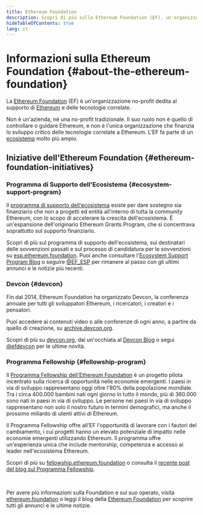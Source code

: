 ```yaml
---
title: Ethereum Foundation
description: Scopri di più sulla Ethereum Foundation (EF), un'organizzazione no-profit dedita al supporto di Ethereum e delle tecnologie correlate.
hideTableOfContents: true
lang: it
---
```


# Informazioni sulla Ethereum Foundation {#about-the-ethereum-foundation}

<Logo/>

La [Ethereum Foundation](http://ethereum.foundation/) (EF) è un'organizzazione no-profit dedita al supporto di [Ethereum](/what-is-ethereum/) e delle tecnologie correlate.

Non è un'azienda, né una no-profit tradizionale. Il suo ruolo non è quello di controllare o guidare Ethereum, e non è l'unica organizzazione che finanzia lo sviluppo critico delle tecnologie correlate a Ethereum. L'EF fa parte di un [ecosistema](/community/) molto più ampio.

## Iniziative dell'Ethereum Foundation {#ethereum-foundation-initiatives}

### Programma di Supporto dell'Ecosistema {#ecosystem-support-program}

Il [programma di supporto dell'ecosistema](https://esp.ethereum.foundation/) esiste per dare sostegno sia finanziario che non a progetti ed entità all'interno di tutta la community Ethereum, con lo scopo di accelerare la crescita dell'ecosistema. È un'espansione dell'originario Ethereum Grants Program, che si concentrava soprattutto sul supporto finanziario.

Scopri di più sul programma di supporto dell'ecosistema, sui destinatari delle sovvenzioni passati e sul processo di candidatura per le sovvenzioni su [esp.ethereum.foundation](https://esp.ethereum.foundation/). Puoi anche consultare l'[Ecosystem Support Program Blog](https://blog.ethereum.org/category/ecosystem-support-program/) o seguire [@EF_ESP](https://twitter.com/EF_ESP) per rimanere al passo con gli ultimi annunci e le notizie più recenti.

### Devcon {#devcon}

Fin dal 2014, Ethereum Foundation ha organizzato Devcon, la conferenza annuale per tutti gli sviluppatori Ethereum, i ricercatori, i creatori e i pensatori.

Puoi accedere ai contenuti video o alle conferenze di ogni anno, a partire da quello di creazione, su [archive.devcon.org](https://archive.devcon.org/).

Scopri di più su [devcon.org](https://devcon.org/), dai un'occhiata al [Devcon Blog](https://blog.ethereum.org/category/devcon/) o segui [@efdevcon](https://twitter.com/EFDevcon) per le ultime novità.

### Programma Fellowship {#fellowship-program}

Il [Programma Fellowship dell'Ethereum Foundation](https://fellowship.ethereum.foundation/) è un progetto pilota incentrato sulla ricerca di opportunità nelle economie emergenti. I paesi in via di sviluppo rappresentano oggi oltre l'80% della popolazione mondiale. Tra i circa 400.000 bambini nati ogni giorno in tutto il mondo, più di 360.000 sono nati in paesi in via di sviluppo. Le persone nei paesi in via di sviluppo rappresentano non solo il nostro futuro in termini demografici, ma anche il prossimo miliardo di utenti attivi di Ethereum.

Il Programma Fellowship offre all'EF l'opportunità di lavorare con i fautori del cambiamento, i cui progetti hanno un elevato potenziale di impatto nelle economie emergenti utilizzando Ethereum. Il programma offre un'esperienza unica che include mentorship, competenza e accesso ai leader nell'ecosistema Ethereum.

Scopri di più su [fellowship.ethereum.foundation](https://fellowship.ethereum.foundation/) o consulta il [recente post del blog sul Programma Fellowship](https://blog.ethereum.org/2021/05/07/ethereum-for-the-next-billion/).

<br/>

Per avere più informazioni sulla Foundation e sul suo operato, visita [ethereum.foundation](http://ethereum.foundation/) o leggi il blog della [Ethereum Foundation](https://blog.ethereum.org/) per scoprire tutti gli annunci e le ultime notizie.
